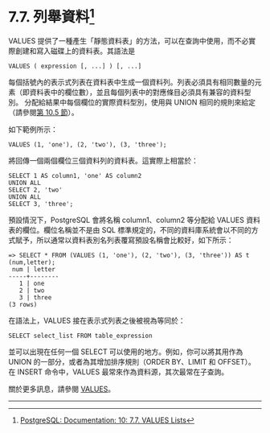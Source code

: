 # 7.7. 列舉資料[^1]

VALUES 提供了一種產生「靜態資料表」的方法，可以在查詢中使用，而不必實際創建和寫入磁碟上的資料表。其語法是

```
VALUES ( expression [, ...] ) [, ...]
```

每個括號內的表示式列表在資料表中生成一個資料列。列表必須具有相同數量的元素（即資料表中的欄位數），並且每個列表中的對應條目必須具有兼容的資料型別。 分配給結果中每個欄位的實際資料型別，使用與 UNION 相同的規則來給定（請參閱[第 10.5 節](/ii-the-sql-language/type-conversion/105-union-case-and-related-constructs.md)）。

如下範例所示：

```
VALUES (1, 'one'), (2, 'two'), (3, 'three');
```

將回傳一個兩個欄位三個資料列的資料表。這實際上相當於：

```
SELECT 1 AS column1, 'one' AS column2
UNION ALL
SELECT 2, 'two'
UNION ALL
SELECT 3, 'three';
```

預設情況下，PostgreSQL 會將名稱 column1、column2 等分配給 VALUES 資料表的欄位。欄位名稱並不是由 SQL 標準規定的，不同的資料庫系統會以不同的方式賦予，所以通常以資料表別名列表覆寫預設名稱會比較好，如下所示：

```
=> SELECT * FROM (VALUES (1, 'one'), (2, 'two'), (3, 'three')) AS t (num,letter);
 num | letter
-----+--------
   1 | one
   2 | two
   3 | three
(3 rows)
```

在語法上，VALUES 接在表示式列表之後被視為等同於：

```
SELECT select_list FROM table_expression
```

並可以出現在任何一個 SELECT 可以使用的地方。例如，你可以將其用作為 UNION 的一部分，或者為其增加排序規則（ORDER BY、LIMIT 和 OFFSET）。在 INSERT 命令中，VALUES 最常來作為資料源，其次最常在子查詢。

關於更多訊息，請參閱 [VALUES](/vi-reference/i-sql-commands/values.md)。

---

[^1]: [PostgreSQL: Documentation: 10: 7.7. VALUES Lists](https://www.postgresql.org/docs/10/static/queries-values.html)

